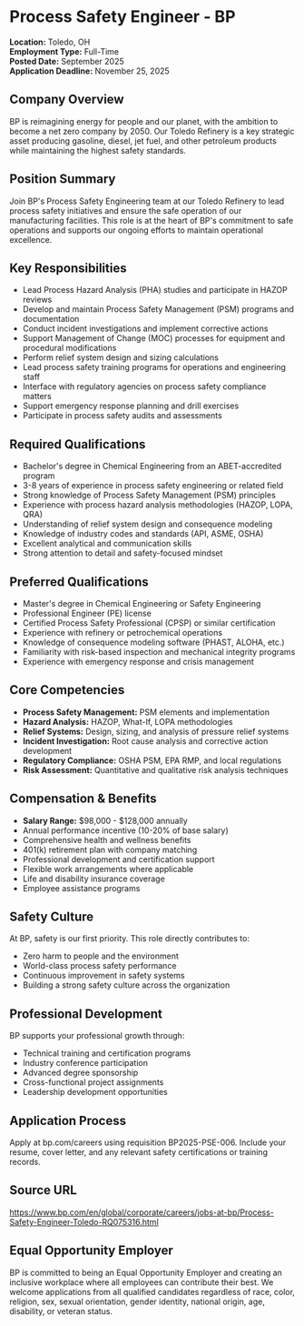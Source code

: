 # Process Safety Engineer - BP
**Location:** Toledo, OH  
**Employment Type:** Full-Time  
**Posted Date:** September 2025  
**Application Deadline:** November 25, 2025  

## Company Overview
BP is reimagining energy for people and our planet, with the ambition to become a net zero company by 2050. Our Toledo Refinery is a key strategic asset producing gasoline, diesel, jet fuel, and other petroleum products while maintaining the highest safety standards.

## Position Summary
Join BP's Process Safety Engineering team at our Toledo Refinery to lead process safety initiatives and ensure the safe operation of our manufacturing facilities. This role is at the heart of BP's commitment to safe operations and supports our ongoing efforts to maintain operational excellence.

## Key Responsibilities
- Lead Process Hazard Analysis (PHA) studies and participate in HAZOP reviews
- Develop and maintain Process Safety Management (PSM) programs and documentation
- Conduct incident investigations and implement corrective actions
- Support Management of Change (MOC) processes for equipment and procedural modifications
- Perform relief system design and sizing calculations
- Lead process safety training programs for operations and engineering staff
- Interface with regulatory agencies on process safety compliance matters
- Support emergency response planning and drill exercises
- Participate in process safety audits and assessments

## Required Qualifications
- Bachelor's degree in Chemical Engineering from an ABET-accredited program
- 3-8 years of experience in process safety engineering or related field
- Strong knowledge of Process Safety Management (PSM) principles
- Experience with process hazard analysis methodologies (HAZOP, LOPA, QRA)
- Understanding of relief system design and consequence modeling
- Knowledge of industry codes and standards (API, ASME, OSHA)
- Excellent analytical and communication skills
- Strong attention to detail and safety-focused mindset

## Preferred Qualifications
- Master's degree in Chemical Engineering or Safety Engineering
- Professional Engineer (PE) license
- Certified Process Safety Professional (CPSP) or similar certification
- Experience with refinery or petrochemical operations
- Knowledge of consequence modeling software (PHAST, ALOHA, etc.)
- Familiarity with risk-based inspection and mechanical integrity programs
- Experience with emergency response and crisis management

## Core Competencies
- **Process Safety Management:** PSM elements and implementation
- **Hazard Analysis:** HAZOP, What-If, LOPA methodologies
- **Relief Systems:** Design, sizing, and analysis of pressure relief systems
- **Incident Investigation:** Root cause analysis and corrective action development
- **Regulatory Compliance:** OSHA PSM, EPA RMP, and local regulations
- **Risk Assessment:** Quantitative and qualitative risk analysis techniques

## Compensation & Benefits
- **Salary Range:** $98,000 - $128,000 annually
- Annual performance incentive (10-20% of base salary)
- Comprehensive health and wellness benefits
- 401(k) retirement plan with company matching
- Professional development and certification support
- Flexible work arrangements where applicable
- Life and disability insurance coverage
- Employee assistance programs

## Safety Culture
At BP, safety is our first priority. This role directly contributes to:
- Zero harm to people and the environment
- World-class process safety performance
- Continuous improvement in safety systems
- Building a strong safety culture across the organization

## Professional Development
BP supports your professional growth through:
- Technical training and certification programs
- Industry conference participation
- Advanced degree sponsorship
- Cross-functional project assignments
- Leadership development opportunities

## Application Process
Apply at bp.com/careers using requisition BP2025-PSE-006. Include your resume, cover letter, and any relevant safety certifications or training records.

## Source URL
https://www.bp.com/en/global/corporate/careers/jobs-at-bp/Process-Safety-Engineer-Toledo-RQ075316.html

## Equal Opportunity Employer
BP is committed to being an Equal Opportunity Employer and creating an inclusive workplace where all employees can contribute their best. We welcome applications from all qualified candidates regardless of race, color, religion, sex, sexual orientation, gender identity, national origin, age, disability, or veteran status.